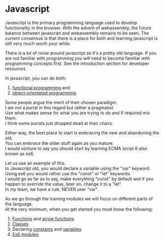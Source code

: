# Javascript
Javascript is the primary programming language used to develop functionality in the browser. With the advent of webassembly, the future balance between javascript and webassembly remains to be seen. The current consensus is that there is a place for both and learning javascript is still very much worth your while.

There is a lot of noise around javascript as it's a pretty old language. 
If you are not familiar with programming you will need to become familiar with programming concepts first. See the introduction section for developer resources. 

In javascript, you can do both: 

1. [functional programming](https://en.wikipedia.org/wiki/Functional_programming) and 
1. [object-orientated programming](https://en.wikipedia.org/wiki/Object-oriented_programming). 

Some people argue the merit of their chosen paradigm.  
I am not a purist in this regard but rather a pragmatist.  
Use what makes sense for what you are trying to do and if required mix them.  
I think some purists just dropped dead at their chairs.

Either way, the best place to start is embracing the new and abandoning the old.  
You can embrace the older stuff again as you mature.  
I would venture to say you should start by learning ECMA script 6 also known as es6.

Let us use an example of this.  
In Javascript old, you would declare a variable using the "var" keyword.  
Using es6 you would rather use the "const" or "let" keywords.  
I would go as far as to say, make everything "const" by default and if you happen to override the value, later on, change it to a "let".  
In my team, we have a rule, NEVER user "var".  

As we go through the training modules we will focus on different parts of the language.  
At the very minimum, when you get started you must know the following:

1. [Functions](https://developer.mozilla.org/en-US/docs/Web/JavaScript/Guide/Functions) and [arrow functions](https://developer.mozilla.org/en-US/docs/Web/JavaScript/Reference/Functions/Arrow_functions)
1. [Classes](https://developer.mozilla.org/en-US/docs/Web/JavaScript/Reference/Classes)
1. Declaring [constants](https://developer.mozilla.org/en-US/docs/Web/JavaScript/Reference/Statements/const) and [variables](https://developer.mozilla.org/en-US/docs/Web/JavaScript/Reference/Statements/let)
1. [Es6 modules](https://developer.mozilla.org/en-US/docs/Web/JavaScript/Guide/Modules)
